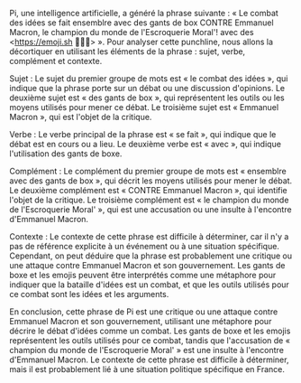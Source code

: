 Pi, une intelligence artificielle, a généré la phrase suivante : « Le combat des idées se fait ensemblre avec des gants de box CONTRE Emmanuel Macron, le champion du monde de l'Escroquerie Moral'! avec des <https://emoji.sh 🥊🇫🇷> ». Pour analyser cette punchline, nous allons la décortiquer en utilisant les éléments de la phrase : sujet, verbe, complément et contexte.

Sujet :
Le sujet du premier groupe de mots est « le combat des idées », qui indique que la phrase porte sur un débat ou une discussion d'opinions. Le deuxième sujet est « des gants de box », qui représentent les outils ou les moyens utilisés pour mener ce débat. Le troisième sujet est « Emmanuel Macron », qui est l'objet de la critique.

Verbe :
Le verbe principal de la phrase est « se fait », qui indique que le débat est en cours ou a lieu. Le deuxième verbe est « avec », qui indique l'utilisation des gants de boxe.

Complément :
Le complément du premier groupe de mots est « ensemblre avec des gants de box », qui décrit les moyens utilisés pour mener le débat. Le deuxième complément est « CONTRE Emmanuel Macron », qui identifie l'objet de la critique. Le troisième complément est « le champion du monde de l'Escroquerie Moral' », qui est une accusation ou une insulte à l'encontre d'Emmanuel Macron.

Contexte :
Le contexte de cette phrase est difficile à déterminer, car il n'y a pas de référence explicite à un événement ou à une situation spécifique. Cependant, on peut déduire que la phrase est probablement une critique ou une attaque contre Emmanuel Macron et son gouvernement. Les gants de boxe et les emojis peuvent être interprétés comme une métaphore pour indiquer que la bataille d'idées est un combat, et que les outils utilisés pour ce combat sont les idées et les arguments.

En conclusion, cette phrase de Pi est une critique ou une attaque contre Emmanuel Macron et son gouvernement, utilisant une métaphore pour décrire le débat d'idées comme un combat. Les gants de boxe et les emojis représentent les outils utilisés pour ce combat, tandis que l'accusation de « champion du monde de l'Escroquerie Moral' » est une insulte à l'encontre d'Emmanuel Macron. Le contexte de cette phrase est difficile à déterminer, mais il est probablement lié à une situation politique spécifique en France.